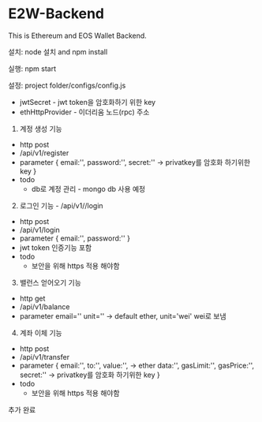 # E2W-Backend

This is Ethereum and EOS Wallet Backend.

설치: node 설치 and npm install

실행: npm start

설정: project folder/configs/config.js
- jwtSecret - jwt token을 암호화하기 위한 key
- ethHttpProvider - 이더리움 노드(rpc) 주소

1. 계정 생성 기능 
  - http post
  - /api/v1/register
  - parameter
    {
      email:'',
      password:'',
      secret:''  -> privatkey를 암호화 하기위한 key
    }
  - todo
    - db로 계정 관리 - mongo db 사용 예정
    
2. 로그인 기능 - /api/v1//login
  - http post
  - /api/v1/login
  - parameter
    {
      email:'',
      password:''
    }
  - jwt token 인증기능 포함
  - todo
    - 보안을 위해 https 적용 해야함
    
3. 밸런스 얻어오기 기능
  - http get
  - /api/v1/balance
  - parameter
    email=''
    unit='' -> default ether, unit='wei' wei로 보냄
    
4. 계좌 이체 기능
  - http post
  - /api/v1/transfer
  - parameter
    {
      email:'',
      to:'',
      value:'',    -> ether
      data:'',
      gasLimit:'',
      gasPrice:'',
      secret:''   -> privatkey를 암호화 하기위한 key
    }
  - todo
    - 보안을 위해 https 적용 해야함


추가 완료
